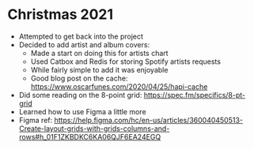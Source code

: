 # Christmas 2021

- Attempted to get back into the project
- Decided to add artist and album covers:
  - Made a start on doing this for artists chart
  - Used Catbox and Redis for storing Spotify artists requests
  - While fairly simple to add it was enjoyable
  - Good blog post on the cache: https://www.oscarfunes.com/2020/04/25/hapi-cache
- Did some reading on the 8-point grid: https://spec.fm/specifics/8-pt-grid
- Learned how to use Figma a little more
- Figma ref: https://help.figma.com/hc/en-us/articles/360040450513-Create-layout-grids-with-grids-columns-and-rows#h_01F1ZKBDKC6KA06QJF6EA24EGQ
